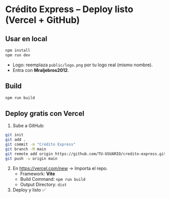 # Crédito Express – Deploy listo (Vercel + GitHub)

## Usar en local
```bash
npm install
npm run dev
```
- Logo: reemplaza `public/logo.png` por tu logo real (mismo nombre).
- Entra con **Mraljebros2012**.

## Build
```bash
npm run build
```

## Deploy gratis con Vercel
1) Sube a GitHub:
```bash
git init
git add .
git commit -m "Crédito Express"
git branch -M main
git remote add origin https://github.com/TU-USUARIO/credito-express.git
git push -u origin main
```
2) En https://vercel.com/new → Importa el repo.
   - Framework: **Vite**
   - Build Command: `npm run build`
   - Output Directory: `dist`
3) Deploy y listo ✅
